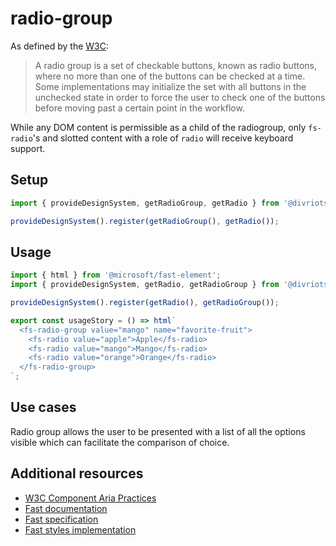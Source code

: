 # radio-group

As defined by the [W3C](https://w3c.github.io/aria-practices/#radiobutton):

> A radio group is a set of checkable buttons, known as radio buttons, where no more than one of the buttons can be checked at a time. Some implementations may initialize the set with all buttons in the unchecked state in order to force the user to check one of the buttons before moving past a certain point in the workflow.

While any DOM content is permissible as a child of the radiogroup, only `fs-radio`'s and slotted content with a role of `radio` will receive keyboard support.

## Setup

```ts
import { provideDesignSystem, getRadioGroup, getRadio } from '@divriots/starter-furious';

provideDesignSystem().register(getRadioGroup(), getRadio());
```

## Usage

```js preview-story
import { html } from '@microsoft/fast-element';
import { provideDesignSystem, getRadio, getRadioGroup } from '@divriots/starter-furious';

provideDesignSystem().register(getRadio(), getRadioGroup());

export const usageStory = () => html`
  <fs-radio-group value="mango" name="favorite-fruit">
    <fs-radio value="apple">Apple</fs-radio>
    <fs-radio value="mango">Mango</fs-radio>
    <fs-radio value="orange">Orange</fs-radio>
  </fs-radio-group>
`;
```

## Use cases

Radio group allows the user to be presented with a list of all the options visible which can facilitate the comparison of choice.

## Additional resources

- [W3C Component Aria Practices](https://www.w3.org/TR/wai-aria/#radiogroup)
- [Fast documentation](https://github.com/microsoft/fast/blob/master/packages/web-components/fast-foundation/src/radio-group/README.md)
- [Fast specification](https://github.com/microsoft/fast/blob/master/packages/web-components/fast-foundation/src/radio-group/radio-group.spec.md)
- [Fast styles implementation](https://github.com/microsoft/fast/blob/master/packages/web-components/fast-components/src/radio-group/radio-group.styles.ts)
